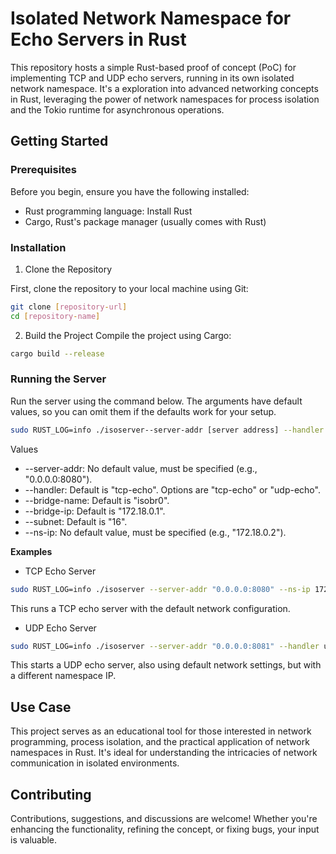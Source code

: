 # Isolated Network Namespace for Echo Servers in Rust

This repository hosts a simple Rust-based proof of concept (PoC) for implementing TCP and UDP echo servers, running in its own isolated network namespace. It's a exploration into advanced networking concepts in Rust, leveraging the power of network namespaces for process isolation and the Tokio runtime for asynchronous operations.

## Getting Started

### Prerequisites

Before you begin, ensure you have the following installed:

* Rust programming language: Install Rust
* Cargo, Rust's package manager (usually comes with Rust)

### Installation

1. Clone the Repository

First, clone the repository to your local machine using Git:

```bash
git clone [repository-url]
cd [repository-name]
```

2. Build the Project
Compile the project using Cargo:

```bash
cargo build --release
```

### Running the Server

Run the server using the command below. The arguments have default values, so you can omit them if the defaults work for your setup.

```bash
sudo RUST_LOG=info ./isoserver--server-addr [server address] --handler [handler] --bridge-name [bridge name] --bridge-ip [bridge IP] --subnet [subnet mask] --ns-ip [namespace IP]
```

Values
* --server-addr: No default value, must be specified (e.g., "0.0.0.0:8080").
* --handler: Default is "tcp-echo". Options are "tcp-echo" or "udp-echo".
* --bridge-name: Default is "isobr0".
* --bridge-ip: Default is "172.18.0.1".
* --subnet: Default is "16".
* --ns-ip: No default value, must be specified (e.g., "172.18.0.2").

**Examples**

* TCP Echo Server

```bash
sudo RUST_LOG=info ./isoserver --server-addr "0.0.0.0:8080" --ns-ip 172.18.0.2
```

This runs a TCP echo server with the default network configuration.

* UDP Echo Server

```bash
sudo RUST_LOG=info ./isoserver --server-addr "0.0.0.0:8081" --handler udp-echo --ns-ip 172.18.0.3
```

This starts a UDP echo server, also using default network settings, but with a different namespace IP.

## Use Case

This project serves as an educational tool for those interested in network programming, process isolation, and the practical application of network namespaces in Rust. It's ideal for understanding the intricacies of network communication in isolated environments.

## Contributing

Contributions, suggestions, and discussions are welcome! Whether you're enhancing the functionality, refining the concept, or fixing bugs, your input is valuable.
